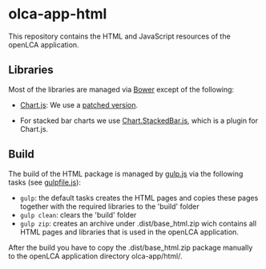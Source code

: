 olca-app-html
=============
This repository contains the HTML and JavaScript resources of the openLCA 
application.  

Libraries
---------
Most of the libraries are managed via [Bower](http://bower.io/) except of the
following:

* [Chart.js](http://www.chartjs.org/): We use a 
  [patched version](https://github.com/msrocka/Chart.js). 

* For stacked bar charts we use 
  [Chart.StackedBar.js](https://github.com/Regaddi/Chart.StackedBar.js), 
  which is a plugin for Chart.js.

Build
-----
The build of the HTML package is managed by [gulp.js](http://gulpjs.com/) via
the following tasks (see [gulpfile.js](./gulpfile.js)):

* `gulp`: the default tasks creates the HTML pages and copies these pages together
  with the required libraries to the 'build' folder
* `gulp clean`: clears the 'build' folder
* `gulp zip`: creates an archive under .dist/base_html.zip wich contains all HTML 
  pages and libraries that is used in the openLCA application. 

After the build you have to copy the .dist/base_html.zip package manually to the
openLCA application directory olca-app/html/.

